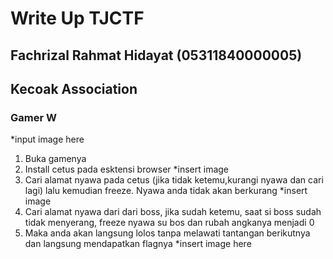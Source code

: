 # Write Up TJCTF 
## Fachrizal Rahmat Hidayat (05311840000005)
## Kecoak Association


### Gamer W
*input image here

1. Buka gamenya
2. Install cetus pada esktensi browser
*insert image
3. Cari alamat nyawa pada cetus (jika tidak ketemu,kurangi nyawa dan cari lagi) lalu kemudian freeze. Nyawa anda tidak akan berkurang
*insert image
4. Cari alamat nyawa dari dari boss, jika sudah ketemu, saat si boss sudah tidak menyerang, freeze nyawa su bos dan rubah angkanya menjadi 0
5. Maka anda akan langsung lolos tanpa melawati tantangan berikutnya dan langsung mendapatkan flagnya 
*insert image here
